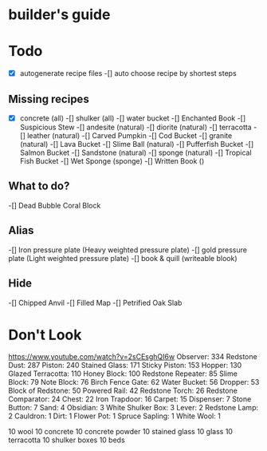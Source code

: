 # builder's guide

# Todo
-[x] autogenerate recipe files
-[] auto choose recipe by shortest steps

## Missing recipes
-[x] concrete (all)
-[] shulker (all)
-[] water bucket
-[] Enchanted Book
-[] Suspicious Stew
-[] andesite (natural)
-[] diorite (natural)
-[] terracotta
-[] leather (natural)
-[] Carved Pumpkin
-[] Cod Bucket
-[] granite (natural)
-[] Lava Bucket
-[] Slime Ball (natural)
-[] Pufferfish Bucket
-[] Salmon Bucket
-[] Sandstone (natural)
-[] sponge (natural)
-[] Tropical Fish Bucket
-[] Wet Sponge (sponge)
-[] Written Book ()

## What to do?
-[] Dead Bubble Coral Block

## Alias
-[] Iron pressure plate (Heavy weighted pressure plate)
-[] gold pressure plate (Light weighted pressure plate)
-[] book & quill (writeable blook)

## Hide
-[] Chipped Anvil
-[] Filled Map
-[] Petrified Oak Slab

# Don't Look
https://www.youtube.com/watch?v=2sCEsghQI6w
Observer: 334
Redstone Dust: 287
Piston: 240
Stained Glass: 171
Sticky Piston: 153
Hopper: 130
Glazed Terracotta: 110
Honey Block: 100
Redstone Repeater: 85
Slime Block: 79
Note Block: 76
Birch Fence Gate: 62
Water Bucket: 56
Dropper: 53
Block of Redstone: 50
Powered Rail: 42
Redstone Torch: 26
Redstone Comparator: 24
Chest: 22
Iron Trapdoor: 16
Carpet: 15
Dispenser: 7
Stone Button: 7
Sand: 4
Obsidian: 3
White Shulker Box: 3
Lever: 2
Redstone Lamp: 2
Cauldron: 1
Dirt: 1
Flower Pot: 1
Spruce Sapling: 1
White Wool: 1


10 wool
10 concrete
10 concrete powder
10 stained glass
10 glass
10 terracotta
10 shulker boxes
10 beds
